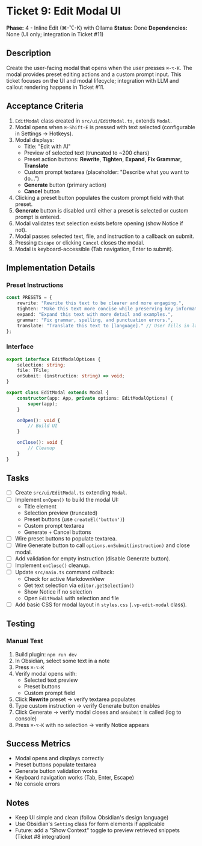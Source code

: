 # Ticket 9: Edit Modal UI

**Phase:** 4 - Inline Edit (⌘-⌥-K) with Ollama
**Status:** Done
**Dependencies:** None (UI only; integration in Ticket #11)

## Description

Create the user-facing modal that opens when the user presses `⌘-⌥-K`. The modal provides preset editing actions and a custom prompt input. This ticket focuses on the UI and modal lifecycle; integration with LLM and callout rendering happens in Ticket #11.

## Acceptance Criteria

1. `EditModal` class created in `src/ui/EditModal.ts`, extends `Modal`.
2. Modal opens when `⌘-Shift-E` is pressed with text selected (configurable in Settings → Hotkeys).
3. Modal displays:
   - Title: "Edit with AI"
   - Preview of selected text (truncated to ~200 chars)
   - Preset action buttons: **Rewrite**, **Tighten**, **Expand**, **Fix Grammar**, **Translate**
   - Custom prompt textarea (placeholder: "Describe what you want to do...")
   - **Generate** button (primary action)
   - **Cancel** button
4. Clicking a preset button populates the custom prompt field with that preset.
5. **Generate** button is disabled until either a preset is selected or custom prompt is entered.
6. Modal validates text selection exists before opening (show Notice if not).
7. Modal passes selected text, file, and instruction to a callback on submit.
8. Pressing `Escape` or clicking `Cancel` closes the modal.
9. Modal is keyboard-accessible (Tab navigation, Enter to submit).

## Implementation Details

### Preset Instructions
```typescript
const PRESETS = {
	rewrite: "Rewrite this text to be clearer and more engaging.",
	tighten: "Make this text more concise while preserving key information.",
	expand: "Expand this text with more detail and examples.",
	grammar: "Fix grammar, spelling, and punctuation errors.",
	translate: "Translate this text to [language]." // User fills in language
};
```

### Interface
```typescript
export interface EditModalOptions {
	selection: string;
	file: TFile;
	onSubmit: (instruction: string) => void;
}

export class EditModal extends Modal {
	constructor(app: App, private options: EditModalOptions) {
		super(app);
	}

	onOpen(): void {
		// Build UI
	}

	onClose(): void {
		// Cleanup
	}
}
```

## Tasks

- [ ] Create `src/ui/EditModal.ts` extending `Modal`.
- [ ] Implement `onOpen()` to build the modal UI:
  - Title element
  - Selection preview (truncated)
  - Preset buttons (use `createEl('button')`)
  - Custom prompt textarea
  - Generate + Cancel buttons
- [ ] Wire preset buttons to populate textarea.
- [ ] Wire Generate button to call `options.onSubmit(instruction)` and close modal.
- [ ] Add validation for empty instruction (disable Generate button).
- [ ] Implement `onClose()` cleanup.
- [ ] Update `src/main.ts` command callback:
  - Check for active MarkdownView
  - Get text selection via `editor.getSelection()`
  - Show Notice if no selection
  - Open `EditModal` with selection and file
- [ ] Add basic CSS for modal layout in `styles.css` (`.vp-edit-modal` class).

## Testing

### Manual Test
1. Build plugin: `npm run dev`
2. In Obsidian, select some text in a note
3. Press `⌘-⌥-K`
4. Verify modal opens with:
   - Selected text preview
   - Preset buttons
   - Custom prompt field
5. Click **Rewrite** preset → verify textarea populates
6. Type custom instruction → verify Generate button enables
7. Click Generate → verify modal closes and `onSubmit` is called (log to console)
8. Press `⌘-⌥-K` with no selection → verify Notice appears

## Success Metrics

- Modal opens and displays correctly
- Preset buttons populate textarea
- Generate button validation works
- Keyboard navigation works (Tab, Enter, Escape)
- No console errors

## Notes

- Keep UI simple and clean (follow Obsidian's design language)
- Use Obsidian's `Setting` class for form elements if applicable
- Future: add a "Show Context" toggle to preview retrieved snippets (Ticket #8 integration)
